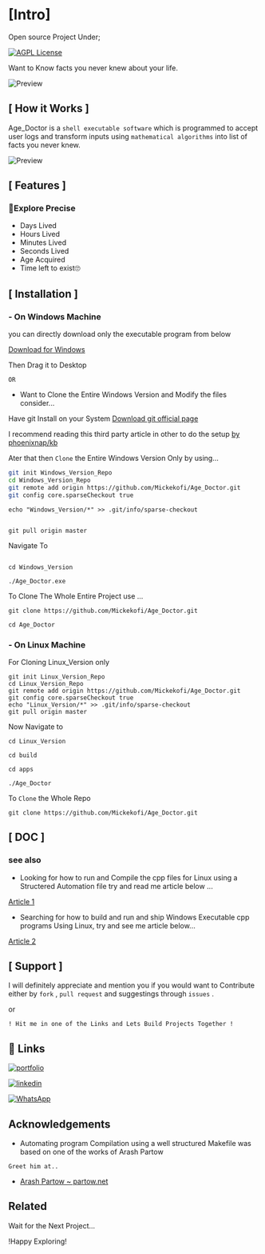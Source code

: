 
# [Intro]
Open source Project Under;

[![AGPL License](https://img.shields.io/badge/license-AGPL-blue.svg)](http://www.gnu.org/licenses/agpl-3.0)

Want to Know facts you never knew about your life.

![Preview](https://media.giphy.com/media/v1.Y2lkPTc5MGI3NjExaGV1NXE1eGhsMmN5aWxjNDFlcDRuZWdlbHVtZTNicnQ1b3c0bW5weiZlcD12MV9naWZzX3NlYXJjaCZjdD1n/QcN78VRJ7BoXYIAkJd/giphy.gif)



## [ How it Works ]


Age_Doctor is a ```shell executable software``` which is programmed to accept user logs and transform inputs using ```mathematical algorithms``` into list of facts you never knew.

![Preview](https://media.giphy.com/media/WkR1rKoiitnogUbtIF/giphy.gif)

## [ Features ]
### 🤔Explore Precise
- Days Lived
- Hours Lived
- Minutes Lived
- Seconds Lived
- Age Acquired
- Time left to exist🙄


## [ Installation ]
### - On Windows Machine
you can directly download only the executable program from below

[Download for Windows](https://github.com/Mickekofi/Age_Doctor/blob/master/Windows_Version/exe_software/Age_Doctor.zip
)

Then Drag it to Desktop

``` OR ``` 

- Want to Clone the Entire Windows Version and Modify the files consider...

Have git Install on your System
[Download git official page ](
https://git-scm.com/download/win
)

I recommend reading this third party article in other to do the setup
[by phoenixnap/kb](
 https://phoenixnap.com/kb/how-to-install-git-windows
)


Ater that then  ``` Clone ``` the Entire Windows Version Only by using...


```sh
git init Windows_Version_Repo
cd Windows_Version_Repo
git remote add origin https://github.com/Mickekofi/Age_Doctor.git
git config core.sparseCheckout true

```

```
echo "Windows_Version/*" >> .git/info/sparse-checkout
```

```

git pull origin master
```



Navigate To



```

cd Windows_Version
```


```
./Age_Doctor.exe

```

To Clone The Whole Entire Project use ...

```
git clone https://github.com/Mickekofi/Age_Doctor.git

```

```
cd Age_Doctor

```

### - On Linux Machine

For Cloning Linux_Version only

```
git init Linux_Version_Repo
cd Linux_Version_Repo
git remote add origin https://github.com/Mickekofi/Age_Doctor.git
git config core.sparseCheckout true
echo "Linux_Version/*" >> .git/info/sparse-checkout
git pull origin master

```

Now Navigate to

```
cd Linux_Version

cd build

cd apps

```


```
./Age_Doctor

```

To ``` Clone ``` the Whole Repo

```
git clone https://github.com/Mickekofi/Age_Doctor.git

````


## [ DOC ]
### see also 

- Looking for how to run and Compile the cpp files for Linux using a Structered Automation file try and read me article below ... 

[ Article 1]( https://tiny-moles-dig.loca.lt)
 

- Searching for how to build and run and ship Windows Executable cpp programs Using Linux, try and see me article below...


[Article 2](https://violet-comics-sit.loca.lt)
 
## [ Support ]

I will definitely appreciate and mention you if you would want to Contribute either by ```fork```  , ```pull request``` and suggestings through ```issues``` .

or

 ```! Hit me in one of the Links and Lets Build Projects Together !```



## 🔗 Links
[![portfolio](https://img.shields.io/badge/my_portfolio-000?style=for-the-badge&logo=ko-fi&logoColor=white)](https://orcid.org/0009-0005-1069-7360/)

[![linkedin](https://img.shields.io/badge/linkedin-0A66C2?style=for-the-badge&logo=linkedin&logoColor=white)](https://www.linkedin.com/in/michael-appiah-9b6919255?utm_source=share&utm_campaign=share_via&utm_content=profile&utm_medium=android_app/)

[![WhatsApp](https://img.shields.io/badge/WhatsApp-Hit%20Me-brightgreen)](https://wa.me/+233597326320)



## Acknowledgements

- Automating program Compilation using a well structured Makefile was based on one of the works of Arash Partow

 ```Greet him at..```
 - [Arash Partow ~ partow.net](http://www.partow.net/programming/makefile/index.html)
 
## Related

Wait for the Next Project... 

!Happy Exploring!
